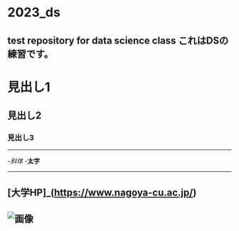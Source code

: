 # 2023_ds
test repository for data science class
これはDSの練習です。
--
# 見出し1
## 見出し2
### 見出し3

---
-_斜体_
-**太字**

---
[大学HP]_(https://www.nagoya-cu.ac.jp/)
---
![画像](https://www.nagoya-cu.ac.jp/sda/common/image/header-logo.png)
---
